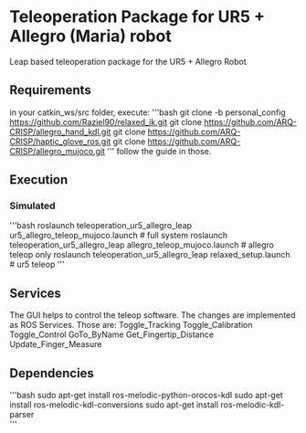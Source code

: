 # Teleoperation Package for UR5 + Allegro (Maria) robot
Leap based teleoperation package for the UR5 + Allegro Robot



## Requirements 

in your catkin_ws/src folder, execute:
'''bash
git clone -b personal_config https://github.com/Raziel90/relaxed_ik.git
git clone https://github.com/ARQ-CRISP/allegro_hand_kdl.git
git clone https://github.com/ARQ-CRISP/haptic_glove_ros.git
git clone https://github.com/ARQ-CRISP/allegro_mujoco.git
'''
follow the guide in those.


## Execution 
### Simulated
'''bash
roslaunch teleoperation_ur5_allegro_leap ur5_allegro_teleop_mujoco.launch # full system
roslaunch teleoperation_ur5_allegro_leap allegro_teleop_mujoco.launch # allegro teleop only
roslaunch teleoperation_ur5_allegro_leap relaxed_setup.launch # ur5 teleop
'''

## Services

The GUI helps to control the teleop software. The changes are implemented as ROS Services. Those are:
Toggle_Tracking
Toggle_Calibration
Toggle_Control
GoTo_ByName
Get_Fingertip_Distance
Update_Finger_Measure

## Dependencies 

'''bash
sudo apt-get install ros-melodic-python-orocos-kdl
sudo apt-get install ros-melodic-kdl-conversions
sudo apt-get install ros-melodic-kdl-parser      
'''